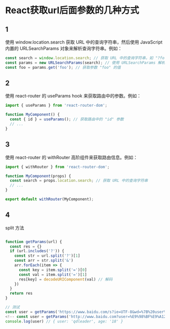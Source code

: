 # React获取url后面参数的几种方式
## 1
使用 window.location.search 获取 URL 中的查询字符串，然后使用 JavaScript 内置的 URLSearchParams 对象来解析查询字符串。例如：
```js
const search = window.location.search; // 获取 URL 中的查询字符串，如 "?foo=bar"
const params = new URLSearchParams(search); // 使用 URLSearchParams 解析查询字符串
const foo = params.get('foo'); // 获取参数 "foo" 的值
```

## 2
使用 react-router 的 useParams hook 来获取路由中的参数。例如：

```js
import { useParams } from 'react-router-dom';

function MyComponent() {
  const { id } = useParams(); // 获取路由中的 "id" 参数
  // ...
}
```

## 3

使用 react-router 的 withRouter 高阶组件来获取路由信息。例如：
```js
import { withRouter } from 'react-router-dom';

function MyComponent(props) {
  const search = props.location.search; // 获取 URL 中的查询字符串
  // ...
}

export default withRouter(MyComponent);

```


## 4
split 方法


```js

function getParams(url) {
  const res = {}
  if (url.includes('?')) {
    const str = url.split('?')[1]
    const arr = str.split('&')
    arr.forEach(item => {
      const key = item.split('=')[0]
      const val = item.split('=')[1]
      res[key] = decodeURIComponent(val) // 解码
    })
  }
  return res
}

// 测试
const user = getParams('https://www.baidu.com/s?ie=UTF-8&wd=%7B%20user%3A%20%27qdleader%27,%20age%3A%20%2718%27%20%7D')
<!-- const user = getParams('http://www.baidu.com?user=%E9%98%BF%E9%A12123%9E&age=18') -->
console.log(user) // { user: 'qdleader', age: '18' }
```
```